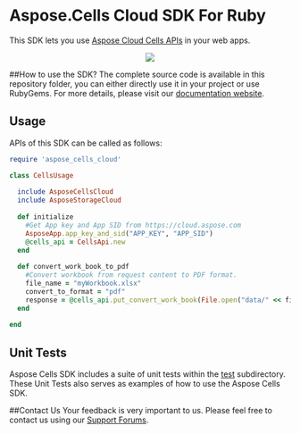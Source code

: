 # Aspose.Cells Cloud SDK For Ruby
This SDK lets you use [Aspose Cloud Cells APIs](http://api.aspose.com/v1.1/swagger/ui/index) in your web apps.

<p align="center">
  <a title="Download complete Aspose.Cells for Cloud source code" href="https://github.com/asposecells/Aspose_Cells_Cloud/archive/master.zip">
	<img src="https://raw.github.com/AsposeExamples/java-examples-dashboard/master/images/downloadZip-Button-Large.png" />
  </a>
</p>

##How to use the SDK?
The complete source code is available in this repository folder, you can either directly use it in your project or use RubyGems. For more details, please visit our [documentation website](http://www.aspose.com/docs/display/cellscloud/Available+SDKs).

## Usage
APIs of this SDK can be called as follows:

```ruby
require 'aspose_cells_cloud'

class CellsUsage
  
  include AsposeCellsCloud
  include AsposeStorageCloud
	
  def initialize
    #Get App key and App SID from https://cloud.aspose.com
    AsposeApp.app_key_and_sid("APP_KEY", "APP_SID")
    @cells_api = CellsApi.new  
  end
  
  def convert_work_book_to_pdf
    #Convert workbook from request content to PDF format.
    file_name = "myWorkbook.xlsx"
    convert_to_format = "pdf"
    response = @cells_api.put_convert_work_book(File.open("data/" << file_name,"r") { |io| io.read }, {format: convert_to_format})
  end
  
end
```
## Unit Tests
Aspose Cells SDK includes a suite of unit tests within the [test](https://github.com/asposecells/Aspose_Cells_Cloud/blob/master/SDKs/Aspose.Cells_Cloud_SDK_For_Ruby/test/cells_tests.rb) subdirectory. These Unit Tests also serves as examples of how to use the Aspose Cells SDK.

##Contact Us
Your feedback is very important to us. Please feel free to contact us using our [Support Forums](https://www.aspose.com/community/forums/).

